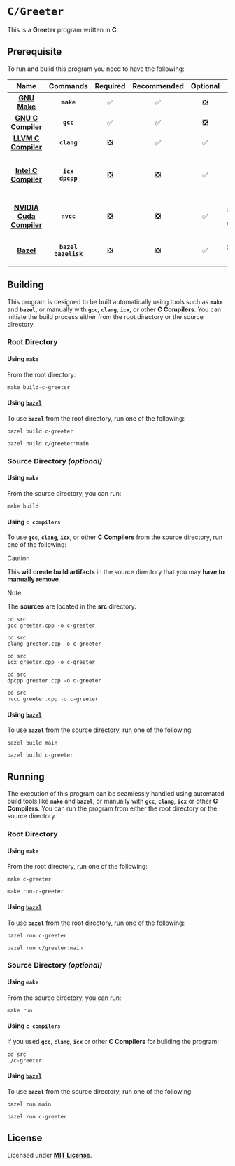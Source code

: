 # `C/Greeter`

This is a **Greeter** program written in **C**.

## Prerequisite

To run and build this program you need to have the following:

<div align="center">

| Name | Commands | Required | Recommended | Optional | Notes |
|:----:|:--------:|:--------:|:-----------:|:--------:|:-----:|
| [**GNU Make**](https://www.gnu.org/software/make/) | **`make`** | &#9989; | &#9989; | &#10062; | **`sudo apt install make`** |
| [**GNU C Compiler**](https://gcc.gnu.org) | **`gcc`** | &#9989; | &#9989; | &#10062; | **`sudo apt install gcc`** |
| [**LLVM C Compiler**](https://releases.llvm.org/download.html) | **`clang`** | &#10062; | &#9989; | &#9989; | **`sudo apt install clang`** |
| [**Intel C Compiler**](https://www.intel.com/content/www/us/en/developer/tools/oneapi/dpc-compiler.html) | **`icx`**<br>**`dpcpp`** | &#10062; | &#10062; | &#9989; | **`sudo apt install intel-basekit`**<br>**`sudo apt install intel-hpckit`** |
| [**NVIDIA Cuda Compiler**](https://developer.nvidia.com/cuda-downloads) | **`nvcc`** | &#10062; | &#10062; | &#9989; | **`sudo apt install nvidia-cuda-toolkit`**<br>**`sudo apt instal cuda`** |
| [**Bazel**](https://bazel.build/) | **`bazel`**<br>**`bazelisk`** | &#10062; | &#10062; | &#9989; | **`npm install -g @bazel/bazelisk`**<br>**`sudo apt install bazel`** |

</div>

## Building

This program is designed to be built automatically using tools such as **`make`** and **`bazel`**, or manually with **`gcc`**, **`clang`**, **`icx`**, or other **C Compilers**. You can initiate the build process either from the root directory or the source directory.

### Root Directory

#### Using `make`

From the root directory:

```
make build-c-greeter
```

#### Using [`bazel`](https://bazel.build/install)

To use **`bazel`** from the root directory, run one of the following:

```
bazel build c-greeter
```
```
bazel build c/greeter:main
```

### Source Directory _(optional)_

#### Using `make`

From the source directory, you can run:

```
make build
```

#### Using `c compilers`

To use **`gcc`**, **`clang`**, **`icx`**, or other **C Compilers** from the source directory, run one of the following:

> [!CAUTION]
> This **will create build artifacts** in the source directory that you may **have to manually remove**.

> [!NOTE]
> The **sources** are located in the **src** directory.

```
cd src
gcc greeter.cpp -o c-greeter
```
```
cd src
clang greeter.cpp -o c-greeter
```
```
cd src
icx greeter.cpp -o c-greeter
```
```
cd src
dpcpp greeter.cpp -o c-greeter
```
```
cd src
nvcc greeter.cpp -o c-greeter
```


#### Using [`bazel`](https://bazel.build/install)

To use **`bazel`** from the source directory, run one of the following:

```
bazel build main
```
```
bazel build c-greeter
```

## Running

The execution of this program can be seamlessly handled using automated build tools like **`make`** and **`bazel`**, or manually with **`gcc`**, **`clang`**, **`icx`** or other **C Compilers**. You can run the program from either the root directory or the source directory.

### Root Directory

#### Using `make`

From the root directory, run one of the following:

```
make c-greeter
```
```
make run-c-greeter
```

#### Using [`bazel`](https://bazel.build/install)

To use **`bazel`** from the root directory, run one of the following:

```
bazel run c-greeter
```
```
bazel run c/greeter:main
```

### Source Directory _(optional)_

#### Using `make`

From the source directory, you can run:

```
make run
```

#### Using `c compilers`

If you used **`gcc`**, **`clang`**, **`icx`** or other **C Compilers** for building the program:

```
cd src
./c-greeter
```

#### Using [`bazel`](https://bazel.build/install)

To use **`bazel`** from the source directory, run one of the following:

```
bazel run main
```
```
bazel run c-greeter
```

## License

Licensed under [**MIT License**](LICENSE).
